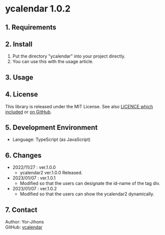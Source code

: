 # ycalendar 1.0.2

## 1. Requirements

## 2. Install

1. Put the directory "ycalendar" into your project directly.
2. You can use this with the usage article.

## 3. Usage

## 4. License

This library is released under the MIT License. See also [LICENCE which included](./LICENSE) or [on GitHub](https://github.com/Yor-Jihons/ycalendar/blob/main/ycalendar2/LICENSE).

## 5. Development Environment

- Language: TypeScript (as JavaScript)

## 6. Changes

* 2022/11/27 : ver.1.0.0
    - ycalendar2 ver.1.0.0 Released.
* 2023/01/07 : ver.1.0.1
    - Modified so that the users can designate the id-name of the tag div.
* 2023/01/07 : ver.1.0.2
    - Modified so that the users can show the ycalendar2 dynamically.

## 7. Contact

Author: Yor-Jihons  
GitHub: [ycalendar](https://github.com/Yor-Jihons/ycalendar2)  
